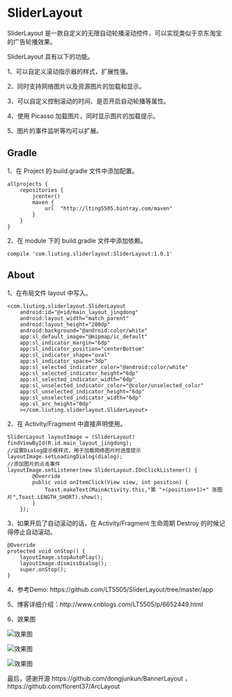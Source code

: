 # SliderLayout
<p>SliderLayout 是一款自定义的无限自动轮播滚动控件，可以实现类似于京东淘宝的广告轮播效果。</p>
<p>SliderLayout 具有以下的功能。</p>
<p> 1、可以自定义滚动指示器的样式，扩展性强。</p>
<p>2、同时支持网络图片以及资源图片的加载和显示。</p>
<p> 3、可以自定义控制滚动的时间、是否开启自动轮播等属性。</p>
<p> 4、使用 Picasso 加载图片，同时显示图片的加载提示。</p>
<p> 5、图片的事件监听等均可以扩展。</p>


## Gradle

<p>1、在 Project 的 build.gradle 文件中添加配置。</p>

    allprojects {
        repositories {
            jcenter()
            maven {
                url  "http://lting5505.bintray.com/maven"
            }
        }
    }
<p>2、在 module 下的 build.gradle 文件中添加依赖。</p>

    compile 'com.liuting.sliderlayout:SliderLayout:1.0.1'


## About
<p>1、在布局文件 layout 中写入。</p>

    <com.liuting.sliderlayout.SliderLayout
        android:id="@+id/main_layout_jingdong"
        android:layout_width="match_parent"
        android:layout_height="200dp"
        android:background="@android:color/white"
        app:sl_default_image="@mipmap/ic_default"
        app:sl_indicator_margin="6dp"
        app:sl_indicator_position="centerBottom"
        app:sl_indicator_shape="oval"
        app:sl_indicator_space="3dp"
        app:sl_selected_indicator_color="@android:color/white"
        app:sl_selected_indicator_height="6dp"
        app:sl_selected_indicator_width="6dp"
        app:sl_unselected_indicator_color="@color/unselected_color"
        app:sl_unselected_indicator_height="6dp"
        app:sl_unselected_indicator_width="6dp"
        app:sl_arc_height="0dp"
        ></com.liuting.sliderlayout.SliderLayout>
        
<p>2、在 Activity/Fragment 中直接声明使用。</p>

    SliderLayout layoutImage = (SliderLayout) findViewById(R.id.main_layout_jingdong);
    //设置Dialog提示框样式，用于加载网络图片时进度提示
    layoutImage.setLoadingDialog(dialog);
    //添加图片的点击事件
    layoutImage.setListener(new SliderLayout.IOnClickListener() {
            @Override
            public void onItemClick(View view, int position) {
                Toast.makeText(MainActivity.this,"第 "+(position+1)+" 张图片",Toast.LENGTH_SHORT).show();
            }
        });
<p>3、如果开启了自动滚动的话，在 Activity/Fragment 生命周期 Destroy 的时候记得停止自动滚动。</p>

    @Override
    protected void onStop() {
        layoutImage.stopAutoPlay();
        layoutImage.dismissDialog();
        super.onStop();
    }

<p>4、参考Demo: https://github.com/LT5505/SliderLayout/tree/master/app</p>

<p>5、博客详细介绍：http://www.cnblogs.com/LT5505/p/6652449.html</p>

<p>6、效果图</p>

![效果图](https://github.com/LT5505/SliderLayout/blob/master/Screenhots/10.png?raw=true)

![效果图](https://github.com/LT5505/SliderLayout/blob/master/Screenhots/2.png?raw=true)

![效果图](https://github.com/LT5505/SliderLayout/blob/master/Screenhots/screenshots.gif?raw=true)

<p>最后，感谢开源 https://github.com/dongjunkun/BannerLayout ， https://github.com/florent37/ArcLayout</p>
